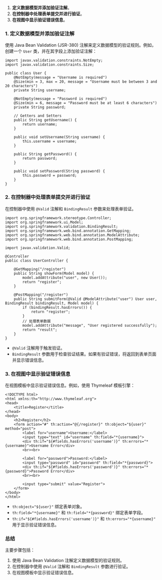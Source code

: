 1. **定义数据模型并添加验证注解**。
2. **在控制器中处理表单提交并进行验证**。
3. **在视图中显示验证错误信息**。
### 1. 定义数据模型并添加验证注解
使用 Java Bean Validation (JSR-380) 注解来定义数据模型的验证规则。例如，创建一个 `User` 类，并在其字段上添加验证注解：
```
import javax.validation.constraints.NotEmpty;
import javax.validation.constraints.Size;

public class User {
    @NotEmpty(message = "Username is required")
    @Size(min = 3, max = 20, message = "Username must be between 3 and 20 characters")
    private String username;

    @NotEmpty(message = "Password is required")
    @Size(min = 6, message = "Password must be at least 6 characters")
    private String password;

    // Getters and Setters
    public String getUsername() {
        return username;
    }

    public void setUsername(String username) {
        this.username = username;
    }

    public String getPassword() {
        return password;
    }

    public void setPassword(String password) {
        this.password = password;
    }
}
```
### 2. 在控制器中处理表单提交并进行验证
在控制器中使用 `@Valid` 注解和 `BindingResult` 参数来处理表单验证。
```
import org.springframework.stereotype.Controller;
import org.springframework.ui.Model;
import org.springframework.validation.BindingResult;
import org.springframework.web.bind.annotation.GetMapping;
import org.springframework.web.bind.annotation.ModelAttribute;
import org.springframework.web.bind.annotation.PostMapping;

import javax.validation.Valid;

@Controller
public class UserController {

    @GetMapping("/register")
    public String showForm(Model model) {
        model.addAttribute("user", new User());
        return "register";
    }

    @PostMapping("/register")
    public String submitForm(@Valid @ModelAttribute("user") User user, BindingResult bindingResult, Model model) {
        if (bindingResult.hasErrors()) {
            return "register";
        }
        // 处理表单数据
        model.addAttribute("message", "User registered successfully");
        return "result";
    }
}
```

- `@Valid` 注解用于触发验证。
- `BindingResult` 参数用于检查验证结果。如果有验证错误，将返回到表单页面并显示错误信息。
### 3. 在视图中显示验证错误信息
在视图模板中显示验证错误信息。例如，使用 Thymeleaf 模板引擎：
```
<!DOCTYPE html>
<html xmlns:th="http://www.thymeleaf.org">
<head>
    <title>Register</title>
</head>
<body>
    <h2>Register</h2>
    <form action="#" th:action="@{/register}" th:object="${user}" method="post">
        <label for="username">Username:</label>
        <input type="text" id="username" th:field="*{username}">
        <div th:if="${#fields.hasErrors('username')}" th:errors="*{username}">Username Error</div>
        <br><br>
        
        <label for="password">Password:</label>
        <input type="password" id="password" th:field="*{password}">
        <div th:if="${#fields.hasErrors('password')}" th:errors="*{password}">Password Error</div>
        <br><br>
        
        <input type="submit" value="Register">
    </form>
</body>
</html>
```

- `th:object="${user}"` 绑定表单对象。
- `th:field="*{username}"` 和 `th:field="*{password}"` 绑定表单字段。
- `th:if="${#fields.hasErrors('username')}"` 和 `th:errors="*{username}"` 用于显示验证错误信息。
### 总结
主要步骤包括：

1. 使用 Java Bean Validation 注解定义数据模型的验证规则。
2. 在控制器中使用 `@Valid` 注解和 `BindingResult` 参数进行验证。
3. 在视图模板中显示验证错误信息。
